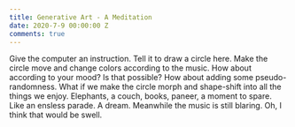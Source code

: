 ```yaml
---
title: Generative Art - A Meditation
date: 2020-7-9 00:00:00 Z
comments: true
---
```


Give the computer an instruction. Tell it to draw a circle here. Make the circle move and change colors according to the music. How about according to your mood? Is that possible? How about adding some pseudo-randomness. What if we make the circle morph and shape-shift into all the things we enjoy. Elephants, a couch, books, paneer, a moment to spare.  Like an ensless parade. A dream. Meanwhile the music is still blaring. Oh, I think that would be swell. 